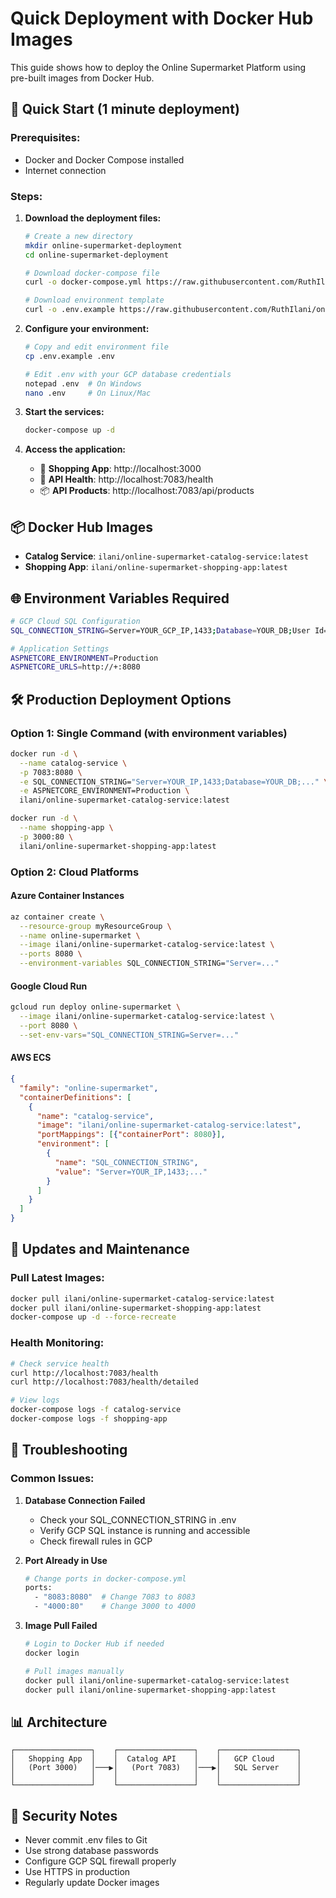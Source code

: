 # Quick Deployment with Docker Hub Images

This guide shows how to deploy the Online Supermarket Platform using pre-built images from Docker Hub.

## 🚀 Quick Start (1 minute deployment)

### Prerequisites:
- Docker and Docker Compose installed
- Internet connection

### Steps:

1. **Download the deployment files:**
   ```bash
   # Create a new directory
   mkdir online-supermarket-deployment
   cd online-supermarket-deployment
   
   # Download docker-compose file
   curl -o docker-compose.yml https://raw.githubusercontent.com/RuthIlani/online-supermarket-platform/main/infrastructure/docker-compose.hub.yml
   
   # Download environment template
   curl -o .env.example https://raw.githubusercontent.com/RuthIlani/online-supermarket-platform/main/infrastructure/.env.example
   ```

2. **Configure your environment:**
   ```bash
   # Copy and edit environment file
   cp .env.example .env
   
   # Edit .env with your GCP database credentials
   notepad .env  # On Windows
   nano .env     # On Linux/Mac
   ```

3. **Start the services:**
   ```bash
   docker-compose up -d
   ```

4. **Access the application:**
   - 🛒 **Shopping App**: http://localhost:3000
   - 🔧 **API Health**: http://localhost:7083/health
   - 📦 **API Products**: http://localhost:7083/api/products

## 📦 Docker Hub Images

- **Catalog Service**: `ilani/online-supermarket-catalog-service:latest`
- **Shopping App**: `ilani/online-supermarket-shopping-app:latest`

## 🌐 Environment Variables Required

```bash
# GCP Cloud SQL Configuration
SQL_CONNECTION_STRING=Server=YOUR_GCP_IP,1433;Database=YOUR_DB;User Id=YOUR_USER;Password=YOUR_PASS;Encrypt=true;TrustServerCertificate=true;

# Application Settings
ASPNETCORE_ENVIRONMENT=Production
ASPNETCORE_URLS=http://+:8080
```

## 🛠️ Production Deployment Options

### Option 1: Single Command (with environment variables)
```bash
docker run -d \
  --name catalog-service \
  -p 7083:8080 \
  -e SQL_CONNECTION_STRING="Server=YOUR_IP,1433;Database=YOUR_DB;..." \
  -e ASPNETCORE_ENVIRONMENT=Production \
  ilani/online-supermarket-catalog-service:latest

docker run -d \
  --name shopping-app \
  -p 3000:80 \
  ilani/online-supermarket-shopping-app:latest
```

### Option 2: Cloud Platforms

#### **Azure Container Instances**
```bash
az container create \
  --resource-group myResourceGroup \
  --name online-supermarket \
  --image ilani/online-supermarket-catalog-service:latest \
  --ports 8080 \
  --environment-variables SQL_CONNECTION_STRING="Server=..."
```

#### **Google Cloud Run**
```bash
gcloud run deploy online-supermarket \
  --image ilani/online-supermarket-catalog-service:latest \
  --port 8080 \
  --set-env-vars="SQL_CONNECTION_STRING=Server=..."
```

#### **AWS ECS**
```json
{
  "family": "online-supermarket",
  "containerDefinitions": [
    {
      "name": "catalog-service",
      "image": "ilani/online-supermarket-catalog-service:latest",
      "portMappings": [{"containerPort": 8080}],
      "environment": [
        {
          "name": "SQL_CONNECTION_STRING",
          "value": "Server=YOUR_IP,1433;..."
        }
      ]
    }
  ]
}
```

## 🔄 Updates and Maintenance

### Pull Latest Images:
```bash
docker pull ilani/online-supermarket-catalog-service:latest
docker pull ilani/online-supermarket-shopping-app:latest
docker-compose up -d --force-recreate
```

### Health Monitoring:
```bash
# Check service health
curl http://localhost:7083/health
curl http://localhost:7083/health/detailed

# View logs
docker-compose logs -f catalog-service
docker-compose logs -f shopping-app
```

## 🔧 Troubleshooting

### Common Issues:

1. **Database Connection Failed**
   - Check your SQL_CONNECTION_STRING in .env
   - Verify GCP SQL instance is running and accessible
   - Check firewall rules in GCP

2. **Port Already in Use**
   ```bash
   # Change ports in docker-compose.yml
   ports:
     - "8083:8080"  # Change 7083 to 8083
     - "4000:80"    # Change 3000 to 4000
   ```

3. **Image Pull Failed**
   ```bash
   # Login to Docker Hub if needed
   docker login
   
   # Pull images manually
   docker pull ilani/online-supermarket-catalog-service:latest
   docker pull ilani/online-supermarket-shopping-app:latest
   ```

## 📊 Architecture

```
┌─────────────────┐    ┌─────────────────┐    ┌─────────────────┐
│   Shopping App  │    │  Catalog API    │    │   GCP Cloud     │
│   (Port 3000)   │───▶│   (Port 7083)   │───▶│   SQL Server    │
│                 │    │                 │    │                 │
└─────────────────┘    └─────────────────┘    └─────────────────┘
```

## 🔐 Security Notes

- Never commit .env files to Git
- Use strong database passwords
- Configure GCP SQL firewall properly
- Use HTTPS in production
- Regularly update Docker images
